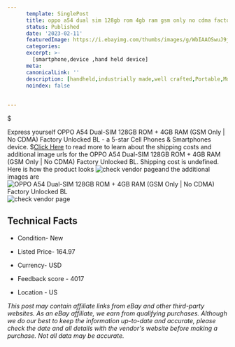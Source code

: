 ```yaml
---
      template: SinglePost
      title: oppo a54 dual sim 128gb rom 4gb ram gsm only no cdma factory unlocked bl
      status: Published
      date: '2023-02-11'
      featuredImage: https://i.ebayimg.com/thumbs/images/g/WbIAAOSwuJ9jXXLy/s-l225.jpg
      categories: 
      excerpt: >-
        [smartphone,device ,hand held device]
      meta:
      canonicalLink: ''
      description: [handheld,industrially made,well crafted,Portable,Mobile,Compact,Convenient,Lightweight,Maneuverable,Man-portable,Miniature,Carriable,Hand-held,Light,Holdable,Transportable,Mobile device,Pocket-sized,On-the-go,Wireless,Cordless,Compact size,Convenient size, smartphone,device ,hand held device]
      noindex: false
      
        
---
```

$

Express yourself OPPO  A54 Dual-SIM 128GB ROM + 4GB RAM (GSM Only | No CDMA) Factory Unlocked BL - a 5-star Cell Phones & Smartphones device.
$[Click Here](https://www.ebay.com/itm/225344996829?hash=item34779bc5dd%3Ag%3AWbIAAOSwuJ9jXXLy&mkevt=1&mkcid=1&mkrid=711-53200-19255-0&campid=%253CePNCampaignId%253E&customid=%253CreferenceId%253E&toolid=10049) to read more to learn about the shipping costs and additional image urls for the OPPO  A54 Dual-SIM 128GB ROM + 4GB RAM (GSM Only | No CDMA) Factory Unlocked BL. Shipping cost is undefined. Here is how the product looks ![check vendor page](https://i.ebayimg.com/thumbs/images/g/WbIAAOSwuJ9jXXLy/s-l225.jpg)and the additional images are![OPPO  A54 Dual-SIM 128GB ROM + 4GB RAM (GSM Only | No CDMA) Factory Unlocked BL](https://i.ebayimg.com/images/g/WbIAAOSwuJ9jXXLy/s-l960.jpg)![check vendor page](https://origin-galleryplus.ebayimg.com/ws/web/225344996829_2_0_1/225x225.jpg,https://origin-galleryplus.ebayimg.com/ws/web/225344996829_3_0_1/225x225.jpg,https://origin-galleryplus.ebayimg.com/ws/web/225344996829_4_0_1/225x225.jpg,https://origin-galleryplus.ebayimg.com/ws/web/225344996829_5_0_1/225x225.jpg)



 ## Technical Facts 



     
      

 - Condition- New 


      

 - Listed Price- 164.97 


      

 - Currency- USD 


      

 - Feedback score - 4017 


      

 - Location - US 


      
      

 *_This post may contain affiliate links from eBay and other third-party websites. As an eBay affiliate, we earn from qualifying purchases. Although we do our best to keep the information up-to-date and accurate, please check the date and all details with the vendor's website before making a purchase. Not all data may be accurate._*






